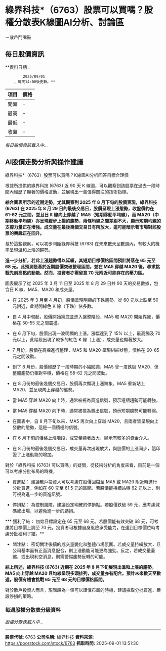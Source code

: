 # 綠界科技*（6763）股票可以買嗎？股權分散表K線圖AI分析、討論區
－散戶鬥嘴鼓

## 每日股價資訊

**資料日期：
        
            2025/09/01
        ，每天14:00後更新。**

| 項目 | 價格 |
|------|------|
| 開盤 | - |
| 最高 | - |
| 最低 | - |
| 收盤 | - |

*每日股價資訊載入中...*

## AI股價走勢分析與操作建議

綠界科技*（6763）股票可以買嗎？K線圖AI分析回答目標合理價

根據所提供的綠界科技 (6763) 近 90 天 K 線圖，可以觀察到該股票在過去一段時間內經歷了顯著的價格波動，並展現出一些值得關注的技術指標。

**綜合圖表所示的近期走勢，尤其觀察到 2025 年 8 月下旬的股價表現，綠界科技 (6763) 在 2025 年 8 月 29 日的最後交易日，股價呈現上漲態勢，收盤價約在 61-62 元之間，並且日 K 線向上穿越了 MA5（短期移動平均線），而 MA20（中期移動平均線）亦呈現緩步上揚的趨勢，兩條均線之間差距不大，顯示短期均線的支撐力量正在增強。成交量在最後幾個交易日有所放大，這可能暗示著市場對該股票的興趣正在回升。**

基於這些觀察，可以初步判斷綠界科技 (6763) 在未來數天至數週內，有較大的機率呈現溫和上漲的趨勢。

**進一步分析，若此上漲趨勢得以延續，其短期目標價格區間預計將落在 65 元至 68 元。此預測是基於近期股價突破整理區間，並在 MA5 穿越 MA20 後，尋求挑戰先前高點的動能。然而，投資者亦需留意 70 元附近可能存在的壓力區。**

圖表展示了從 2025 年 3 月 11 日至 2025 年 8 月 29 日共 90 天的交易數據，包含日 K 線、MA5、MA20 和成交量。

*   在 2025 年 3 月至 4 月初，股價呈現明顯的下跌趨勢，從 60 元以上跌至 50 元附近，此期間綠色 K 線（下跌）佔多數。

*   自 4 月中旬起，股價開始築底並進入盤整階段，MA5 和 MA20 開始靠攏，價格在 50-55 元之間震盪。

*   在 6 月下旬，股價出現一波明顯的上漲，漲幅達到了 15% 以上，最高觸及 70 元以上，此階段出現了較多的紅色 K 線（上漲），成交量也顯著放大。

*   7 月份，股價在高檔進行整理，MA5 和 MA20 呈現糾結狀態，價格在 60-65 元之間波動。

*   到了 8 月份，股價經歷了一段時期的小幅回調，MA5 曾一度跌破 MA20，但整體趨勢仍相對平穩，價格在 58-62 元之間波動。

*   在 8 月份的最後幾個交易日，股價再次顯現上漲跡象，MA5 重新站上 MA20，並呈現向上穿越的態勢。

*   當 MA5 穿越 MA20 向上時，通常被視為買進信號，預示短期趨勢可能轉強。

*   當 MA5 穿越 MA20 向下時，通常被視為賣出信號，預示短期趨勢可能轉弱。

*   在圖表中，自 8 月下旬以來，MA5 再次向上穿越 MA20，且兩者皆呈現向上發散的態勢，這是一個積極的信號。

*   在 6 月下旬的價格上漲階段，成交量顯著放大，顯示有較多的資金介入。

*   在 8 月份的最後幾個交易日，成交量再次出現放大，與股價的上漲同步，這印證了上漲動能的增加。

對於「綠界科技 (6763) 可以買嗎」的疑問，從技術分析的角度來看，目前是一個可以考慮分批布局的時機。

*   買進點： 建議散戶投資人可以考慮在股價回檔至 MA5 或 MA20 附近時進行分批買進，例如在 60 元至 61.5 元的區間。若股價能持續站穩 62 元以上，則可視為進一步的買進訊號。

*   停損點： 為控制風險，建議設定明確的停損點。若股價跌破 59 元，應考慮減碼或出場，以避免進一步的虧損。

***   獲利了結： 初始目標設定在 65 元至 68 元。若股價能有效突破 68 元，可考慮將目標價上調至 70 元。投資者可根據自身風險承受能力，在達到目標價位時考慮分批獲利了結。**

*   關注點： 密切關注後續的成交量變化和整體市場氛圍。若成交量持續放大，且公司基本面有正面消息配合，則上漲動能可能更為強勁。反之，若成交量萎縮，或出現利空消息，則需警惕趨勢反轉的可能。

**綜上所述，綠界科技 (6763) 近期在 2025 年 8 月下旬展現出溫和上漲的趨勢，MA5 向上穿越 MA20 且均線呈現多頭排列，成交量亦有配合。預計未來數天至數週，股價有機會挑戰 65 元至 68 元的目標價格區間。**

對於散戶投資人而言，現階段為一個可以謹慎布局的時機，建議採取分批買進、嚴設停損的策略。

### 每週股權分散表分級資料

*股權分散表載入中...*

---

**股票代號:** 6763
**公司名稱:** 綠界科技
**資料來源:** https://poorstock.com/stock/6763
**抓取時間:** 2025-09-01 13:51:30